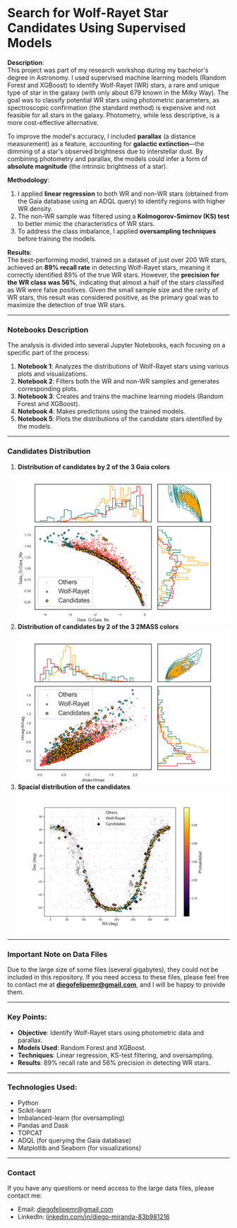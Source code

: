 # Search for Wolf-Rayet Star Candidates Using Supervised Models

**Description**:  
This project was part of my research workshop during my bachelor's degree in Astronomy. I used supervised machine learning models (Random Forest and XGBoost) to identify Wolf-Rayet (WR) stars, a rare and unique type of star in the galaxy (with only about 679 known in the Milky Way). The goal was to classify potential WR stars using photometric parameters, as spectroscopic confirmation (the standard method) is expensive and not feasible for all stars in the galaxy. Photometry, while less descriptive, is a more cost-effective alternative.

To improve the model's accuracy, I included **parallax** (a distance measurement) as a feature, accounting for **galactic extinction**—the dimming of a star's observed brightness due to interstellar dust. By combining photometry and parallax, the models could infer a form of **absolute magnitude** (the intrinsic brightness of a star).

**Methodology**:  
1. I applied **linear regression** to both WR and non-WR stars (obtained from the Gaia database using an ADQL query) to identify regions with higher WR density.  
2. The non-WR sample was filtered using a **Kolmogorov-Smirnov (KS) test** to better mimic the characteristics of WR stars.  
3. To address the class imbalance, I applied **oversampling techniques** before training the models.  

**Results**:  
The best-performing model, trained on a dataset of just over 200 WR stars, achieved an **89% recall rate** in detecting Wolf-Rayet stars, meaning it correctly identified 89% of the true WR stars. However, the **precision for the WR class was 56%**, indicating that almost a half of the stars classified as WR were false positives. Given the small sample size and the rarity of WR stars, this result was considered positive, as the primary goal was to maximize the detection of true WR stars.

---

### **Notebooks Description**
The analysis is divided into several Jupyter Notebooks, each focusing on a specific part of the process:

1. **Notebook 1**: Analyzes the distributions of Wolf-Rayet stars using various plots and visualizations.
2. **Notebook 2**: Filters both the WR and non-WR samples and generates corresponding plots.
3. **Notebook 3**: Creates and trains the machine learning models (Random Forest and XGBoost).
4. **Notebook 4**: Makes predictions using the trained models.
5. **Notebook 5**: Plots the distributions of the candidate stars identified by the models.

---

### **Candidates Distribution**

1. **Distribution of candidates by 2 of the 3 Gaia colors**
![Distribution of candidates by 2 of the 3 Gaia colors](Graficos/color-color_candidatos/Gaia_G-Gaia_Bp_vs_Gaia_G-Gaia_Rp_hist_density.png)
2. **Distribution of candidates by 2 of the 3 2MASS colors**
![Distribution of candidates by 2 of the 3 2MASS colors](Graficos/color-color_candidatos/Jmag-Hmag_vs_Hmag-Kmag_hist_density.png)
3. **Spacial distribution of the candidates**
![Spacial distribution of the candidates](Graficos/distribucion_candidatos/distribucion_espacial_RA_Dec_con_candidatos_mejorado.png)

---

### **Important Note on Data Files**
Due to the large size of some files (several gigabytes), they could not be included in this repository. If you need access to these files, please feel free to contact me at **diegofelipemr@gmail.com**, and I will be happy to provide them.

---

### **Key Points**:
- **Objective**: Identify Wolf-Rayet stars using photometric data and parallax.
- **Models Used**: Random Forest and XGBoost.
- **Techniques**: Linear regression, KS-test filtering, and oversampling.
- **Results**: 89% recall rate and 56% precision in detecting WR stars.

---

### **Technologies Used**:
- Python
- Scikit-learn
- Imbalanced-learn (for oversampling)
- Pandas and Dask
- TOPCAT
- ADQL (for querying the Gaia database)
- Matplotlib and Seaborn (for visualizations)

---

### **Contact**
If you have any questions or need access to the large data files, please contact me:
- Email: diegofelipemr@gmail.com
- LinkedIn: [linkedin.com/in/diego-miranda-83b981216](https://www.linkedin.com/in/diego-miranda-83b981216/)

